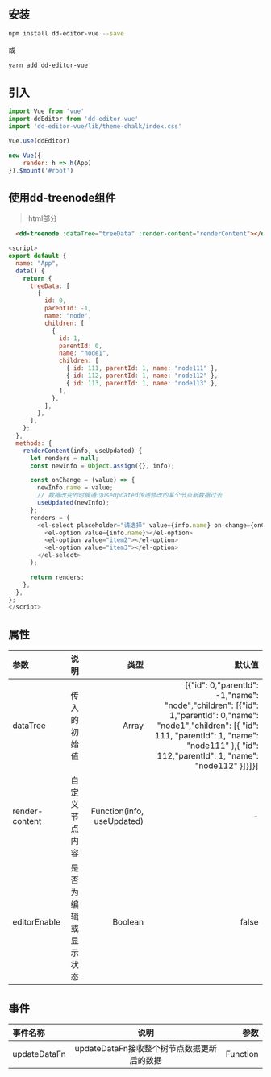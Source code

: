 ## 安装

```bash
npm install dd-editor-vue --save
```
或
```bash
yarn add dd-editor-vue
```


## 引入
```js
import Vue from 'vue'
import ddEditor from 'dd-editor-vue'
import 'dd-editor-vue/lib/theme-chalk/index.css'

Vue.use(ddEditor)

new Vue({
    render: h => h(App)
}).$mount('#root')
```

## 使用dd-treenode组件
> html部分
```html
  <dd-treenode :dataTree="treeData" :render-content="renderContent"></dd-treenode>
```

```js
<script>
export default {
  name: "App",
  data() {
    return {
      treeData: [
        {
          id: 0,
          parentId: -1,
          name: "node",
          children: [
            {
              id: 1,
              parentId: 0,
              name: "node1",
              children: [
                { id: 111, parentId: 1, name: "node111" },
                { id: 112, parentId: 1, name: "node112" },
                { id: 113, parentId: 1, name: "node113" },
              ],
            },
          ],
        },
      ],
    };
  },
  methods: {
    renderContent(info, useUpdated) {
      let renders = null;
      const newInfo = Object.assign({}, info);

      const onChange = (value) => {
        newInfo.name = value;
        // 数据改变的时候通过useUpdated传递修改的某个节点新数据过去
        useUpdated(newInfo);
      };
      renders = (
        <el-select placeholder="请选择" value={info.name} on-change={onChange}>
          <el-option value={info.name}></el-option>
          <el-option value="item2"></el-option>
          <el-option value="item3"></el-option>
        </el-select>
      );

      return renders;
    },
  },
};
</script>

```

## 属性
参数 | 说明 | 类型  | 默认值
:----------- | :-----------: | -----------: | -----------:
dataTree          | 传入的初始值       | Array            | [{"id": 0,"parentId": -1,"name": "node","children": [{"id": 1,"parentId": 0,"name": "node1","children": [{ "id": 111, "parentId": 1, "name": "node111" },{ "id": 112,"parentId": 1, "name": "node112" }]}]}]
render-content     | 自定义节点内容                  | Function(info, useUpdated)         | -
editorEnable  | 是否为编辑或显示状态   		 | Boolean          | false

## 事件
事件名称 | 说明 | 参数
:----------- | :-----------: | -----------:
updateDataFn         | updateDataFn接收整个树节点数据更新后的数据       | Function 
